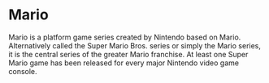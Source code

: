 # Mario
 Mario is a platform game series created by Nintendo based on Mario. Alternatively called the Super Mario Bros. series or simply the Mario series, it is the central series of the greater Mario franchise. At least one Super Mario game has been released for every major Nintendo video game console.
